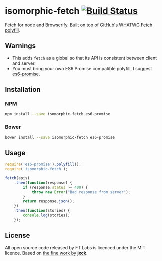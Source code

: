 isomorphic-fetch [![Build Status](https://travis-ci.org/matthew-andrews/isomorphic-fetch.svg?branch=master)](https://travis-ci.org/matthew-andrews/isomorphic-fetch)
================

Fetch for node and Browserify.  Built on top of [GitHub's WHATWG Fetch polyfill](https://github.com/github/fetch).

## Warnings

- This adds `fetch` as a global so that its API is consistent between client and server.
- You must bring your own ES6 Promise compatible polyfill, I suggest [es6-promise](https://github.com/jakearchibald/es6-promise).

## Installation

### NPM

```sh
npm install --save isomorphic-fetch es6-promise
```

### Bower

```sh
bower install --save isomorphic-fetch es6-promise
```

## Usage

```js
require('es6-promise').polyfill();
require('isomorphic-fetch');

fetch(apis)
	.then(function(response) {
		if (response.status >= 400) {
			throw new Error("Bad response from server");
		}
		return response.json();
	})
	.then(function(stories) {
		console.log(stories);
	});
```

## License

All open source code released by FT Labs is licenced under the MIT licence.  Based on [the fine work by](https://github.com/github/fetch/pull/31) **[jxck](https://github.com/Jxck)**.

